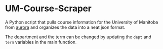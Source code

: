 # UM-Course-Scraper

A Python script that pulls course information for the University of Manitoba from [aurora](https://aurora.umanitoba.ca/banprod/bwckschd.p_disp_dyn_sched) and organizes the data into a neat json format.

The department and the term can be changed by updating the `dept` and `term` variables in the main function.
